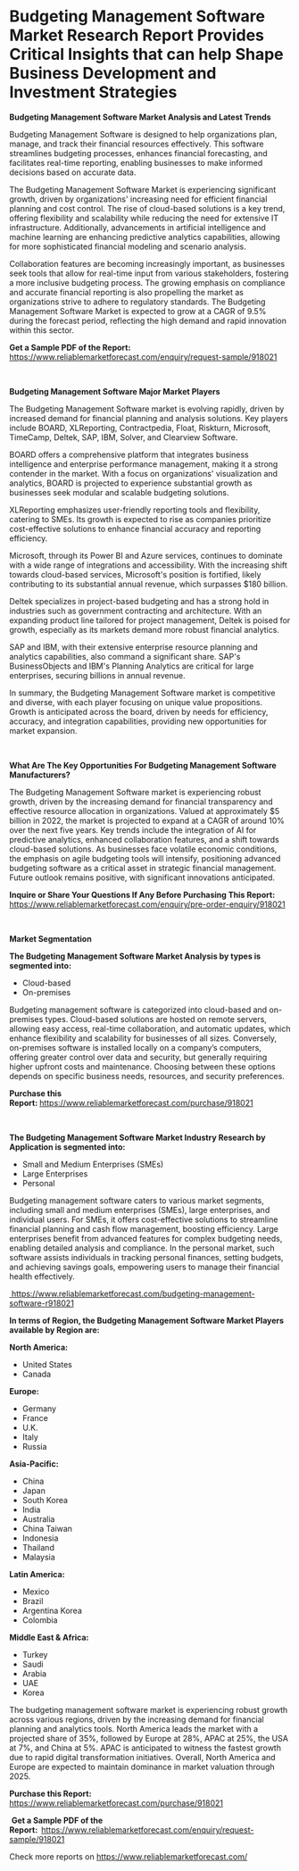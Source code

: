 <p><h1>Budgeting Management Software Market Research Report Provides Critical Insights that can help Shape Business Development and Investment Strategies</h1></p><p><strong>Budgeting Management Software Market Analysis and Latest Trends</strong></p>
<p><p>Budgeting Management Software is designed to help organizations plan, manage, and track their financial resources effectively. This software streamlines budgeting processes, enhances financial forecasting, and facilitates real-time reporting, enabling businesses to make informed decisions based on accurate data.</p><p>The Budgeting Management Software Market is experiencing significant growth, driven by organizations' increasing need for efficient financial planning and cost control. The rise of cloud-based solutions is a key trend, offering flexibility and scalability while reducing the need for extensive IT infrastructure. Additionally, advancements in artificial intelligence and machine learning are enhancing predictive analytics capabilities, allowing for more sophisticated financial modeling and scenario analysis.</p><p>Collaboration features are becoming increasingly important, as businesses seek tools that allow for real-time input from various stakeholders, fostering a more inclusive budgeting process. The growing emphasis on compliance and accurate financial reporting is also propelling the market as organizations strive to adhere to regulatory standards. The Budgeting Management Software Market is expected to grow at a CAGR of 9.5% during the forecast period, reflecting the high demand and rapid innovation within this sector.</p></p>
<p><strong>Get a Sample PDF of the Report:&nbsp;</strong> <a href="https://www.reliablemarketforecast.com/enquiry/request-sample/918021?utm_campaign=2316&utm_medium=2&utm_source=Github&utm_content=ia&utm_term=07032025&utm_id=budgeting-management-software">https://www.reliablemarketforecast.com/enquiry/request-sample/918021</a></p>
<p>&nbsp;</p>
<p><strong>Budgeting Management Software Major Market Players</strong></p>
<p><p>The Budgeting Management Software market is evolving rapidly, driven by increased demand for financial planning and analysis solutions. Key players include BOARD, XLReporting, Contractpedia, Float, Riskturn, Microsoft, TimeCamp, Deltek, SAP, IBM, Solver, and Clearview Software. </p><p>BOARD offers a comprehensive platform that integrates business intelligence and enterprise performance management, making it a strong contender in the market. With a focus on organizations' visualization and analytics, BOARD is projected to experience substantial growth as businesses seek modular and scalable budgeting solutions.</p><p>XLReporting emphasizes user-friendly reporting tools and flexibility, catering to SMEs. Its growth is expected to rise as companies prioritize cost-effective solutions to enhance financial accuracy and reporting efficiency.</p><p>Microsoft, through its Power BI and Azure services, continues to dominate with a wide range of integrations and accessibility. With the increasing shift towards cloud-based services, Microsoft's position is fortified, likely contributing to its substantial annual revenue, which surpasses $180 billion.</p><p>Deltek specializes in project-based budgeting and has a strong hold in industries such as government contracting and architecture. With an expanding product line tailored for project management, Deltek is poised for growth, especially as its markets demand more robust financial analytics.</p><p>SAP and IBM, with their extensive enterprise resource planning and analytics capabilities, also command a significant share. SAP's BusinessObjects and IBM's Planning Analytics are critical for large enterprises, securing billions in annual revenue.</p><p>In summary, the Budgeting Management Software market is competitive and diverse, with each player focusing on unique value propositions. Growth is anticipated across the board, driven by needs for efficiency, accuracy, and integration capabilities, providing new opportunities for market expansion.</p></p>
<p>&nbsp;</p>
<p><strong>What Are The Key Opportunities For Budgeting Management Software Manufacturers?</strong></p>
<p><p>The Budgeting Management Software market is experiencing robust growth, driven by the increasing demand for financial transparency and effective resource allocation in organizations. Valued at approximately $5 billion in 2022, the market is projected to expand at a CAGR of around 10% over the next five years. Key trends include the integration of AI for predictive analytics, enhanced collaboration features, and a shift towards cloud-based solutions. As businesses face volatile economic conditions, the emphasis on agile budgeting tools will intensify, positioning advanced budgeting software as a critical asset in strategic financial management. Future outlook remains positive, with significant innovations anticipated.</p></p>
<p><strong>Inquire or Share Your Questions If Any Before Purchasing This Report:</strong> <a href="https://www.reliablemarketforecast.com/enquiry/pre-order-enquiry/918021?utm_campaign=2316&utm_medium=2&utm_source=Github&utm_content=ia&utm_term=07032025&utm_id=budgeting-management-software">https://www.reliablemarketforecast.com/enquiry/pre-order-enquiry/918021</a></p>
<p>&nbsp;</p>
<p><strong>Market Segmentation</strong></p>
<p><strong>The Budgeting Management Software Market Analysis by types is segmented into:</strong></p>
<p><ul><li>Cloud-based</li><li>On-premises</li></ul></p>
<p><p>Budgeting management software is categorized into cloud-based and on-premises types. Cloud-based solutions are hosted on remote servers, allowing easy access, real-time collaboration, and automatic updates, which enhance flexibility and scalability for businesses of all sizes. Conversely, on-premises software is installed locally on a company’s computers, offering greater control over data and security, but generally requiring higher upfront costs and maintenance. Choosing between these options depends on specific business needs, resources, and security preferences.</p></p>
<p><strong>Purchase this Report:&nbsp;</strong><a href="https://www.reliablemarketforecast.com/purchase/918021?utm_campaign=2316&utm_medium=2&utm_source=Github&utm_content=ia&utm_term=07032025&utm_id=budgeting-management-software">https://www.reliablemarketforecast.com/purchase/918021</a></p>
<p>&nbsp;</p>
<p><strong>The Budgeting Management Software Market Industry Research by Application is segmented into:</strong></p>
<p><ul><li>Small and Medium Enterprises (SMEs)</li><li>Large Enterprises</li><li>Personal</li></ul></p>
<p><p>Budgeting management software caters to various market segments, including small and medium enterprises (SMEs), large enterprises, and individual users. For SMEs, it offers cost-effective solutions to streamline financial planning and cash flow management, boosting efficiency. Large enterprises benefit from advanced features for complex budgeting needs, enabling detailed analysis and compliance. In the personal market, such software assists individuals in tracking personal finances, setting budgets, and achieving savings goals, empowering users to manage their financial health effectively.</p></p>
<p><a href="https://www.reliablemarketforecast.com/budgeting-management-software-r918021?utm_campaign=2316&utm_medium=2&utm_source=Github&utm_content=ia&utm_term=07032025&utm_id=budgeting-management-software">&nbsp;https://www.reliablemarketforecast.com/budgeting-management-software-r918021</a></p>
<p><strong>In terms of Region, the Budgeting Management Software Market Players available by Region are:</strong></p>
<p>
    <p> <strong> North America: </strong>
        <ul>
            <li>United States</li>
            <li>Canada</li>
        </ul>
        </p> 
    <p> <strong> Europe: </strong>
        <ul>
            <li>Germany</li>
            <li>France</li>
            <li>U.K.</li>
            <li>Italy</li>
            <li>Russia</li>
        </ul>
        </p> 
    <p> <strong> Asia-Pacific: </strong>
        <ul>
            <li>China</li>
            <li>Japan</li>
            <li>South Korea</li>
            <li>India</li>
            <li>Australia</li>
            <li>China Taiwan</li>
            <li>Indonesia</li>
            <li>Thailand</li>
            <li>Malaysia</li>
        </ul>
        </p> 
    <p> <strong> Latin America: </strong>
        <ul>
            <li>Mexico</li>
            <li>Brazil</li>
            <li>Argentina Korea</li>
            <li>Colombia</li>
        </ul>
        </p> 
    <p> <strong> Middle East & Africa: </strong>
        <ul>
            <li>Turkey</li>
            <li>Saudi</li>
            <li>Arabia</li>
            <li>UAE</li>
            <li>Korea</li>
        </ul>
    </p>
    </p>
<p><p>The budgeting management software market is experiencing robust growth across various regions, driven by the increasing demand for financial planning and analytics tools. North America leads the market with a projected share of 35%, followed by Europe at 28%, APAC at 25%, the USA at 7%, and China at 5%. APAC is anticipated to witness the fastest growth due to rapid digital transformation initiatives. Overall, North America and Europe are expected to maintain dominance in market valuation through 2025.</p></p>
<p><strong>Purchase this Report: </strong><a href="https://www.reliablemarketforecast.com/purchase/918021?utm_campaign=2316&utm_medium=2&utm_source=Github&utm_content=ia&utm_term=07032025&utm_id=budgeting-management-software">https://www.reliablemarketforecast.com/purchase/918021</a></p>
<p>&nbsp;<strong>Get a Sample PDF of the Report:&nbsp;&nbsp;</strong><a href="https://www.reliablemarketforecast.com/enquiry/request-sample/918021?utm_campaign=2316&utm_medium=2&utm_source=Github&utm_content=ia&utm_term=07032025&utm_id=budgeting-management-software">https://www.reliablemarketforecast.com/enquiry/request-sample/918021</a></p>
<p><strong></strong></p>
<p>Check more reports on <a href="https://www.reliablemarketforecast.com/?utm_campaign=2316&utm_medium=2&utm_source=Github&utm_content=ia&utm_term=07032025&utm_id=budgeting-management-software">https://www.reliablemarketforecast.com/</a></p>